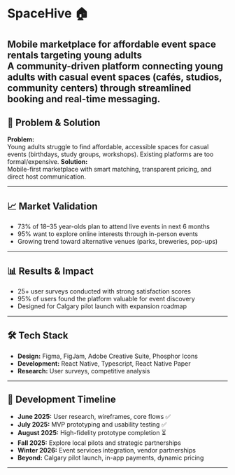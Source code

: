 # SpaceHive 🏠
**Mobile marketplace for affordable event space rentals targeting young adults**  
A community-driven platform connecting young adults with casual event spaces (cafés, studios, community centers) through streamlined booking and real-time messaging.
---

## 🎯 Problem & Solution
**Problem:**  
Young adults struggle to find affordable, accessible spaces for casual events (birthdays, study groups, workshops). Existing platforms are too formal/expensive.
**Solution:**  
Mobile-first marketplace with smart matching, transparent pricing, and direct host communication.

---
## 📈 Market Validation
- 73% of 18–35 year-olds plan to attend live events in next 6 months  
- 95% want to explore online interests through in-person events  
- Growing trend toward alternative venues (parks, breweries, pop-ups)
  
---
## 📊 Results & Impact
- 25+ user surveys conducted with strong satisfaction scores   
- 95% of users found the platform valuable for event discovery  
- Designed for Calgary pilot launch with expansion roadmap
  
---
## 🛠️ Tech Stack
- **Design:** Figma, FigJam, Adobe Creative Suite, Phosphor Icons
- **Development:** React Native, Typescript, React Native Paper 
- **Research:** User surveys, competitive analysis  

---
## 🚀 Development Timeline
- **June 2025:** User research, wireframes, core flows ✅ 
- **July 2025:** MVP prototyping and usability testing ✅ 
- **August 2025:** High-fidelity prototype completion ⏳
- **Fall 2025:** Explore local pilots and strategic partnerships  
- **Winter 2026:** Event services integration, vendor partnerships  
- **Beyond:** Calgary pilot launch, in-app payments, dynamic pricing  
---

